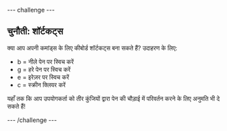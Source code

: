 --- challenge ---
## चुनौती: शॉर्टकट्स
क्या आप अपनी कमांड्स के लिए कीबोर्ड शॉर्टकट्स बना सकते हैं? उदाहरण के लिए:

+ b = नीले पेन पर स्विच करें
+ g = हरे पेन पर स्विच करें
+ e = इरेज़र पर स्विच करें
+ c = स्क्रीन क्लियर करें

यहाँ तक कि आप उपयोगकर्ता को तीर कुंजियों द्वारा पेन की चौड़ाई में परिवर्तन करने के लिए अनुमति भी दे सकते हैं!




--- /challenge ---